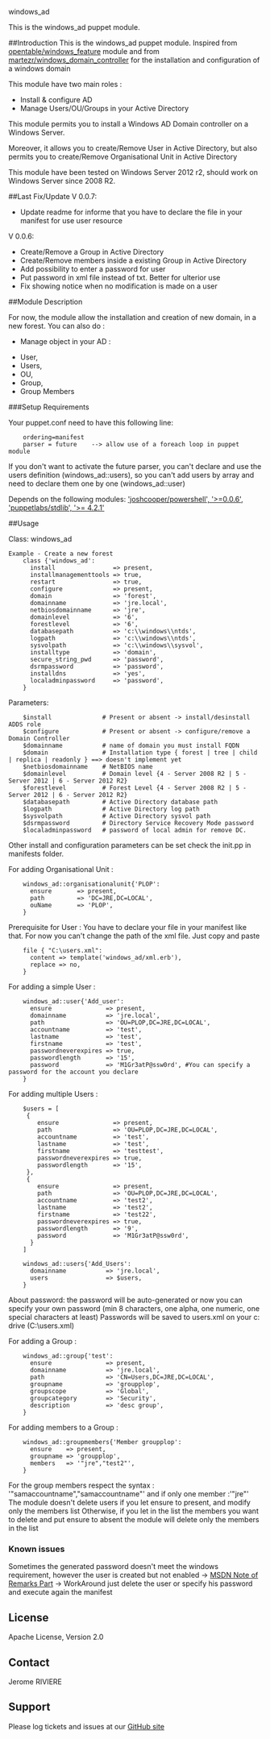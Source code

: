 windows_ad

This is the windows_ad puppet module.

##Introduction
This is the windows_ad puppet module.
Inspired from [opentable/windows_feature](https://forge.puppetlabs.com/opentable/windows_feature) module and from [martezr/windows_domain_controller](https://forge.puppetlabs.com/martezr/windows_domain_controller) for the installation and configuration of a windows domain

This module have two main roles : 
- Install & configure AD
- Manage Users/OU/Groups in your Active Directory


This module permits you to install a Windows AD Domain controller on a Windows Server.


Moreover, it allows you to create/Remove User in Active Directory, but also permits you to create/Remove Organisational Unit in Active Directory


This module have been tested on Windows Server 2012 r2, should work on Windows Server since 2008 R2.

##Last Fix/Update
V 0.0.7:
 - Update readme for informe that you have to declare the file in your manifest for use user resource

V 0.0.6:
 - Create/Remove a Group in Active Directory
 - Create/Remove members inside a existing Group in Active Directory
 - Add possibility to enter a password for user
 - Put password in xml file instead of txt. Better for ulterior use
 - Fix showing notice when no modification is made on a user

##Module Description

For now, the module allow the installation and creation of new domain, in a new forest.
You can also do :
+ Manage object in your AD :
 - User, 
 - Users,
 - OU,
 - Group,
 - Group Members


###Setup Requirements

Your puppet.conf need to have this following line:
```
	ordering=manifest
	parser = future    --> allow use of a foreach loop in puppet module 
``` 

If you don't want to activate the future parser, you can't declare and use the users definition (windows_ad::users), 
so you can't add users by array and need to declare them one by one (windows_ad::user)


Depends on the following modules:
['joshcooper/powershell', '>=0.0.6'](https://forge.puppetlabs.com/joshcooper/powershell),
['puppetlabs/stdlib', '>= 4.2.1'](https://forge.puppetlabs.com/puppetlabs/stdlib)

##Usage

Class: windows_ad
```
Example - Create a new forest
	class {'windows_ad':
	  install                => present,
	  installmanagementtools => true,
	  restart                => true,
	  configure              => present,
	  domain                 => 'forest',
	  domainname             => 'jre.local',
	  netbiosdomainname      => 'jre',
	  domainlevel            => '6',
	  forestlevel            => '6',
	  databasepath           => 'c:\\windows\\ntds',
	  logpath                => 'c:\\windows\\ntds',
	  sysvolpath             => 'c:\\windows\\sysvol',
	  installtype            => 'domain',
	  secure_string_pwd      => 'password',
	  dsrmpassword           => 'password',
	  installdns             => 'yes',
	  localadminpassword     => 'password',
	}
```
Parameters:
```
	$install              # Present or absent -> install/desinstall ADDS role
	$configure            # Present or absent -> configure/remove a Domain Controller
	$domainname           # name of domain you must install FQDN
	$domain               # Installation type { forest | tree | child | replica | readonly } ==> doesn't implement yet
	$netbiosdomainname    # NetBIOS name
	$domainlevel          # Domain level {4 - Server 2008 R2 | 5 - Server 2012 | 6 - Server 2012 R2}
	$forestlevel          # Forest Level {4 - Server 2008 R2 | 5 - Server 2012 | 6 - Server 2012 R2}
	$databasepath         # Active Directory database path
	$logpath              # Active Directory log path
	$sysvolpath           # Active Directory sysvol path
	$dsrmpassword         # Directory Service Recovery Mode password
	$localadminpassword   # password of local admin for remove DC.
``` 
Other install and configuration parameters can be set check the init.pp in manifests folder. 

For adding Organisational Unit : 
```
	windows_ad::organisationalunit{'PLOP':
	  ensure       => present,
	  path         => 'DC=JRE,DC=LOCAL',
	  ouName       => 'PLOP',
	}
```

Prerequisite for User : You have to declare your file in your manifest like that. For now you can't change the path of the xml file. Just copy and paste
```
	file { "C:\users.xml":
	  content => template('windows_ad/xml.erb'),
	  replace => no,
	}
```

For adding a simple User :
```
	windows_ad::user{'Add_user':
	  ensure               => present,
	  domainname           => 'jre.local',
	  path                 => 'OU=PLOP,DC=JRE,DC=LOCAL',
	  accountname          => 'test',
	  lastname             => 'test',
	  firstname            => 'test',
	  passwordneverexpires => true,
	  passwordlength       => '15',
	  password             => 'M1Gr3atP@ssw0rd', #You can specify a password for the account you declare
	}
```

For adding multiple Users :
```
	$users = [
	 {
		ensure               => present,
		path                 => 'OU=PLOP,DC=JRE,DC=LOCAL',
		accountname          => 'test',
		lastname             => 'test',
		firstname            => 'testtest',
		passwordneverexpires => true,
		passwordlength       => '15',
	 },
	 {
		ensure               => present,
		path                 => 'OU=PLOP,DC=JRE,DC=LOCAL',
		accountname          => 'test2',
		lastname             => 'test2',
		firstname            => 'test22',
		passwordneverexpires => true,
		passwordlength       => '9',
		password             => 'M1Gr3atP@ssw0rd',
	  }
	]

	windows_ad::users{'Add_Users':
	  domainname           => 'jre.local',
	  users                => $users,
	}
```

About password: the password will be auto-generated or now you can specify your own password (min 8 characters, one alpha, one numeric, one special characters at least)
Passwords will be saved to users.xml on your c: drive (C:\users.xml)

For adding a Group :
```
	windows_ad::group{'test':
	  ensure               => present,
	  domainname           => 'jre.local',
	  path                 => 'CN=Users,DC=JRE,DC=LOCAL',
	  groupname            => 'groupplop',
	  groupscope           => 'Global',
	  groupcategory        => 'Security',
	  description          => 'desc group',
	}
```

For adding members to a Group :
```
	windows_ad::groupmembers{'Member groupplop':
	  ensure    => present,
	  groupname => 'groupplop',
	  members   => '"jre","test2"',
	}
```

For the group members respect the syntax : '"samaccountname","samaccountname"' and if only one member :'"jre"'
The module doesn't delete users if you let ensure to present, and modify only the members list
Otherwise, if you let in the list the members you want to delete and put ensure to absent the module will delete only the members in the list 

### Known issues
Sometimes the generated password doesn't meet the windows requirement, however the user is created but not enabled
 -> [MSDN Note of Remarks Part](http://msdn.microsoft.com/en-us/library/vstudio/system.web.security.membership.generatepassword.aspx)
 -> WorkAround just delete the user or specify his password and execute again the manifest

License
-------
Apache License, Version 2.0

Contact
-------
Jerome RIVIERE

Support
-------

Please log tickets and issues at our [GitHub site](https://github.com/ninja-2/windows_ad/issues)
